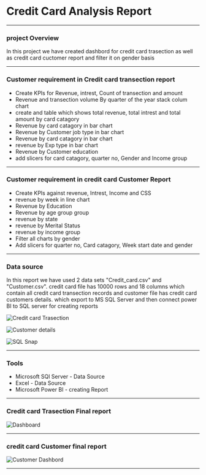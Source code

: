 # Credit Card Analysis Report
---
### project Overview

In this project we have created dashbord for credit card trasection as well as credit card cuctomer report and filter it on gender basis

---
### Customer requirement in Credit card transection report

- Create KPIs for Revenue, intrest, Count of transection and amount
- Revenue and transection volume By quarter of the year stack colum chart
- create and table which shows total revenue, total intrest and total amount by card catagory
- Revenue by card catagory in bar chart
- Revenue by Customer job type in bar chart
- Revenue by card catagory in bar chart
- revenue by Exp type in bar chart
- Revenue by Customer education
- add slicers for card catagory, quarter no, Gender and Income group

---
### Customer requirement in  credit card Customer Report

- Create KPIs against revenue, Intrest, Income and CSS
- revenue by week in line chart
- Revenue by Education
- Revenue by age group group
- revenue by state
- revenue by Merital Status
- revenue by income group
- Filter all charts by gender
- Add slicers for quarter no, Card catagory, Week start date and gender

---
### Data source

In this report we have used 2 data sets "Credit_card.csv" and "Customer.csv". credit card file has 10000 rows and 18 columns which contain all credit card transection records and customer file has credit card customers details. which export to MS SQL Server and then connect power BI to SQL server for creating reports

![Credit card Trasection](https://github.com/WaseemAbbas1986/Credit-Card-Analysis-Report/assets/168902203/fb741fca-984d-4036-933c-2a8babd73f67)


![Customer details](https://github.com/WaseemAbbas1986/Credit-Card-Analysis-Report/assets/168902203/070e8a71-a0b1-4d1d-97f7-b7fa0f930b7c)

![SQL Snap](https://github.com/WaseemAbbas1986/Credit-Card-Analysis-Report/assets/168902203/a4b45f14-5e17-456a-8daa-1c25546466ea)


---
### Tools

- Microsoft SQl Server - Data Source
- Excel - Data Source
- Microsoft Power BI - creating Report


---
### Credit card Trasection Final report

![Dashboard](https://github.com/WaseemAbbas1986/Credit-Card-Analysis-Report/assets/168902203/a30a468c-c70f-42b6-a6bb-10a170908765)

---
### credit card Customer final report


![Customer Dashbord](https://github.com/WaseemAbbas1986/Credit-Card-Analysis-Report/assets/168902203/f8acbfd2-fadc-4a1f-917f-f5dfd4f09e0c)

---
